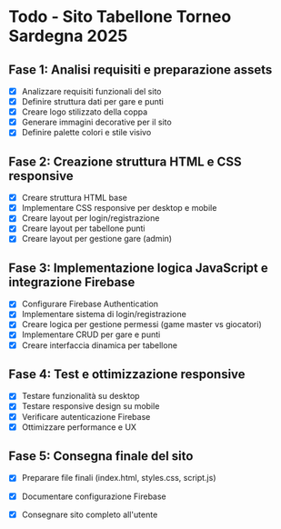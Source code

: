 # Todo - Sito Tabellone Torneo Sardegna 2025

## Fase 1: Analisi requisiti e preparazione assets
- [x] Analizzare requisiti funzionali del sito
- [x] Definire struttura dati per gare e punti
- [x] Creare logo stilizzato della coppa
- [x] Generare immagini decorative per il sito
- [x] Definire palette colori e stile visivo

## Fase 2: Creazione struttura HTML e CSS responsive
- [x] Creare struttura HTML base
- [x] Implementare CSS responsive per desktop e mobile
- [x] Creare layout per login/registrazione
- [x] Creare layout per tabellone punti
- [x] Creare layout per gestione gare (admin)

## Fase 3: Implementazione logica JavaScript e integrazione Firebase
- [x] Configurare Firebase Authentication
- [x] Implementare sistema di login/registrazione
- [x] Creare logica per gestione permessi (game master vs giocatori)
- [x] Implementare CRUD per gare e punti
- [x] Creare interfaccia dinamica per tabellone

## Fase 4: Test e ottimizzazione responsive
- [x] Testare funzionalità su desktop
- [x] Testare responsive design su mobile
- [x] Verificare autenticazione Firebase
- [x] Ottimizzare performance e UX

## Fase 5: Consegna finale del sito
- [x] Preparare file finali (index.html, styles.css, script.js)
- [x] Documentare configurazione Firebase
- [x] Consegnare sito completo all'utente

